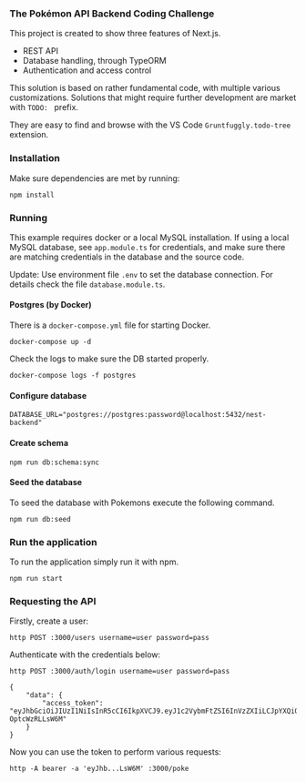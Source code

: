 ### The Pokémon API Backend Coding Challenge

This project is created to show three features of Next.js.

- REST API
- Database handling, through TypeORM
- Authentication and access control

This solution is based on rather fundamental code, with multiple various customizations.
Solutions that might require further development are market with `TODO: ` prefix.

They are easy to find and browse with the VS Code `Gruntfuggly.todo-tree` extension.


### Installation

Make sure dependencies are met by running:

```
npm install
```

### Running

This example requires docker or a local MySQL installation. If using a local MySQL database, see `app.module.ts` for credentials, and make sure there are matching credentials in the database and the source code.

Update: Use environment file `.env` to set the database connection. For details check the file `database.module.ts`.

#### Postgres (by Docker)

There is a `docker-compose.yml` file for starting Docker.

```
docker-compose up -d
```

Check the logs to make sure the DB started properly.

```
docker-compose logs -f postgres
```

#### Configure database

```
DATABASE_URL="postgres://postgres:password@localhost:5432/nest-backend"
```

#### Create schema

```
npm run db:schema:sync
```

#### Seed the database

To seed the database with Pokemons execute the following command.

```
npm run db:seed
```

### Run the application

To run the application simply run it with npm.

```
npm run start
```

### Requesting the API

Firstly, create a user:

```
http POST :3000/users username=user password=pass
```

Authenticate with the credentials below:

```
http POST :3000/auth/login username=user password=pass

{
    "data": {
        "access_token": "eyJhbGciOiJIUzI1NiIsInR5cCI6IkpXVCJ9.eyJ1c2VybmFtZSI6InVzZXIiLCJpYXQiOjE2NzY4OTIyMzgsImV4cCI6MTY3Njg5MjI5OH0.X7BX21JKbANQp3KtuBa8vvUDAai7f-OptcWzRLLsW6M"
    }
}
```

Now you can use the token to perform various requests:

```
http -A bearer -a 'eyJhb...LsW6M' :3000/poke
```
